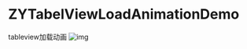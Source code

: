 # ZYTabelViewLoadAnimationDemo
tableview加载动画
![img](https://github.com/bjzhangyang/ZYTabelViewLoadAnimationDemo/blob/master/2017-06-27%2010_48_31.gif)
